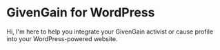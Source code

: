 GivenGain for WordPress
=========

Hi, I'm here to help you integrate your GivenGain activist or cause profile into your WordPress-powered website.
